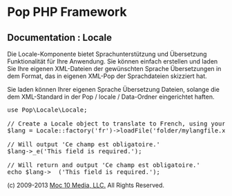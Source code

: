 Pop PHP Framework
=================

Documentation : Locale
----------------------

Die Locale-Komponente bietet Sprachunterstützung und Übersetzung Funktionalität für Ihre Anwendung. Sie können einfach erstellen und laden Sie Ihre eigenen XML-Dateien der gewünschten Sprache Übersetzungen in dem Format, das in eigenen XML-Pop der Sprachdateien skizziert hat.

Sie laden können Ihrer eigenen Sprache Übersetzung Dateien, solange die dem XML-Standard in der Pop / locale / Data-Ordner eingerichtet haften.

<pre>
use Pop\Locale\Locale;

// Create a Locale object to translate to French, using your own language file.
$lang = Locale::factory('fr')->loadFile('folder/mylangfile.xml);

// Will output 'Ce champ est obligatoire.'
$lang->_e('This field is required.');

// Will return and output 'Ce champ est obligatoire.'
echo $lang->__('This field is required.');
</pre>

(c) 2009-2013 [Moc 10 Media, LLC.](http://www.moc10media.com) All Rights Reserved.
